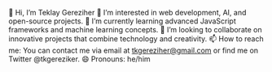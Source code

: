 👋 Hi, I’m Teklay Gereziher
👀 I’m interested in web development, AI, and open-source projects.
🌱 I’m currently learning advanced JavaScript frameworks and machine learning concepts.
💞️ I’m looking to collaborate on innovative projects that combine technology and creativity.
📫 How to reach me: You can contact me via email at tkgereziher@gmail.com or find me on Twitter @tkgereziker.
😄 Pronouns: he/him
